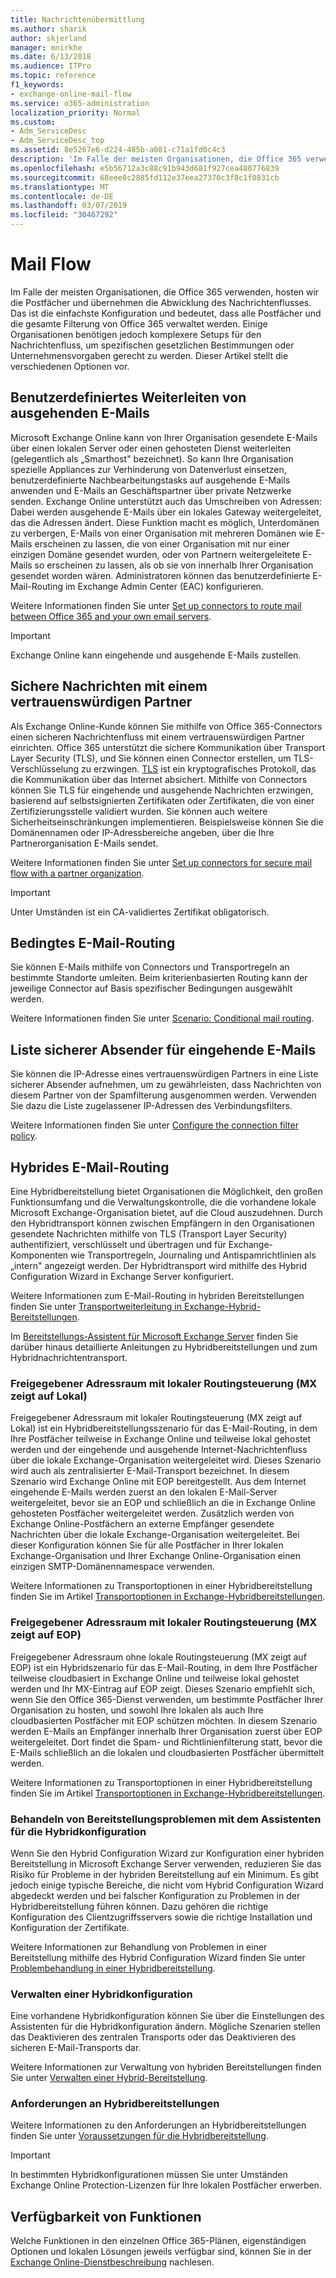 ```yaml
---
title: Nachrichtenübermittlung
ms.author: sharik
author: skjerland
manager: mnirkhe
ms.date: 6/13/2018
ms.audience: ITPro
ms.topic: reference
f1_keywords:
- exchange-online-mail-flow
ms.service: o365-administration
localization_priority: Normal
ms.custom:
- Adm_ServiceDesc
- Adm_ServiceDesc_top
ms.assetid: 8e5267e6-d224-485b-a081-c71a1fd0c4c3
description: 'Im Falle der meisten Organisationen, die Office 365 verwenden, hosten wir die Postfächer und übernehmen die Abwicklung des Nachrichtenflusses. Das ist die einfachste Konfiguration und bedeutet, dass alle Postfächer und die gesamte Filterung von Office 365 verwaltet werden. Einige Organisationen benötigen jedoch komplexere Setups für den Nachrichtenfluss, um spezifischen gesetzlichen Bestimmungen oder Unternehmensvorgaben gerecht zu werden. Dieser Artikel stellt die verschiedenen Optionen vor. '
ms.openlocfilehash: e5b56712a3c88c91b943d681f927cea480776839
ms.sourcegitcommit: 68eee0c2885fd112e37eea27370c3f8c1f0831cb
ms.translationtype: MT
ms.contentlocale: de-DE
ms.lasthandoff: 03/07/2019
ms.locfileid: "30467292"
---
```

# <a name="mail-flow"></a>Mail Flow

Im Falle der meisten Organisationen, die Office 365 verwenden, hosten wir die Postfächer und übernehmen die Abwicklung des Nachrichtenflusses. Das ist die einfachste Konfiguration und bedeutet, dass alle Postfächer und die gesamte Filterung von Office 365 verwaltet werden. Einige Organisationen benötigen jedoch komplexere Setups für den Nachrichtenfluss, um spezifischen gesetzlichen Bestimmungen oder Unternehmensvorgaben gerecht zu werden. Dieser Artikel stellt die verschiedenen Optionen vor.  
  
## <a name="custom-routing-of-outbound-email"></a>Benutzerdefiniertes Weiterleiten von ausgehenden E-Mails

Microsoft Exchange Online kann von Ihrer Organisation gesendete E-Mails über einen lokalen Server oder einen gehosteten Dienst weiterleiten (gelegentlich als „Smarthost" bezeichnet). So kann Ihre Organisation spezielle Appliances zur Verhinderung von Datenverlust einsetzen, benutzerdefinierte Nachbearbeitungstasks auf ausgehende E-Mails anwenden und E-Mails an Geschäftspartner über private Netzwerke senden. Exchange Online unterstützt auch das Umschreiben von Adressen: Dabei werden ausgehende E-Mails über ein lokales Gateway weitergeleitet, das die Adressen ändert. Diese Funktion macht es möglich, Unterdomänen zu verbergen, E-Mails von einer Organisation mit mehreren Domänen wie E-Mails erscheinen zu lassen, die von einer Organisation mit nur einer einzigen Domäne gesendet wurden, oder von Partnern weitergeleitete E-Mails so erscheinen zu lassen, als ob sie von innerhalb Ihrer Organisation gesendet worden wären. Administratoren können das benutzerdefinierte E-Mail-Routing im Exchange Admin Center (EAC) konfigurieren.
  
Weitere Informationen finden Sie unter [Set up connectors to route mail between Office 365 and your own email servers](http://technet.microsoft.com/library/2e93fd60-a5ef-4e64-8e62-2b862b2d1033.aspx).
  
> [!IMPORTANT]
> Exchange Online kann eingehende und ausgehende E-Mails zustellen. 
  
## <a name="secure-messaging-with-a-trusted-partner"></a>Sichere Nachrichten mit einem vertrauenswürdigen Partner

Als Exchange Online-Kunde können Sie mithilfe von Office 365-Connectors einen sicheren Nachrichtenfluss mit einem vertrauenswürdigen Partner einrichten. Office 365 unterstützt die sichere Kommunikation über Transport Layer Security (TLS), und Sie können einen Connector erstellen, um TLS-Verschlüsselung zu erzwingen. [TLS](https://technet.microsoft.com/en-us/library/mt163898.aspx) ist ein kryptografisches Protokoll, das die Kommunikation über das Internet absichert. Mithilfe von Connectors können Sie TLS für eingehende und ausgehende Nachrichten erzwingen, basierend auf selbstsignierten Zertifikaten oder Zertifikaten, die von einer Zertifizierungsstelle validiert wurden. Sie können auch weitere Sicherheitseinschränkungen implementieren. Beispielsweise können Sie die Domänennamen oder IP-Adressbereiche angeben, über die Ihre Partnerorganisation E-Mails sendet. 
  
Weitere Informationen finden Sie unter [Set up connectors for secure mail flow with a partner organization](http://technet.microsoft.com/library/1ce4d6a4-41ba-4d1e-9ca9-e826252c1041.aspx).
  
> [!IMPORTANT]
> Unter Umständen ist ein CA-validiertes Zertifikat obligatorisch. 
  
## <a name="conditional-mail-routing"></a>Bedingtes E-Mail-Routing

Sie können E-Mails mithilfe von Connectors und Transportregeln an bestimmte Standorte umleiten. Beim kriterienbasierten Routing kann der jeweilige Connector auf Basis spezifischer Bedingungen ausgewählt werden.
  
Weitere Informationen finden Sie unter [Scenario: Conditional mail routing](http://technet.microsoft.com/library/82d105e2-e955-4e03-99c3-3314a5d21a4c.aspx).
  
## <a name="incoming-mail-safe-list"></a>Liste sicherer Absender für eingehende E-Mails

Sie können die IP-Adresse eines vertrauenswürdigen Partners in eine Liste sicherer Absender aufnehmen, um zu gewährleisten, dass Nachrichten von diesem Partner von der Spamfilterung ausgenommen werden. Verwenden Sie dazu die Liste zugelassener IP-Adressen des Verbindungsfilters.
  
Weitere Informationen finden Sie unter [Configure the connection filter policy](http://technet.microsoft.com/library/6ae78c12-7bbe-44fa-ab13-c3768387d0e3.aspx).
  
## <a name="hybrid-email-routing"></a>Hybrides E-Mail-Routing

Eine Hybridbereitstellung bietet Organisationen die Möglichkeit, den großen Funktionsumfang und die Verwaltungskontrolle, die die vorhandene lokale Microsoft Exchange-Organisation bietet, auf die Cloud auszudehnen. Durch den Hybridtransport können zwischen Empfängern in den Organisationen gesendete Nachrichten mithilfe von TLS (Transport Layer Security) authentifiziert, verschlüsselt und übertragen und für Exchange-Komponenten wie Transportregeln, Journaling und Antispamrichtlinien als „intern" angezeigt werden. Der Hybridtransport wird mithilfe des Hybrid Configuration Wizard in Exchange Server konfiguriert.
  
Weitere Informationen zum E-Mail-Routing in hybriden Bereitstellungen finden Sie unter [Transportweiterleitung in Exchange-Hybrid-Bereitstellungen](https://go.microsoft.com/fwlink/p/?LinkId=271757).
  
Im [Bereitstellungs-Assistent für Microsoft Exchange Server](https://go.microsoft.com/fwlink/p/?LinkId=287036) finden Sie darüber hinaus detaillierte Anleitungen zu Hybridbereitstellungen und zum Hybridnachrichtentransport. 
  
### <a name="shared-address-space-with-on-premises-routing-control-mx-points-to-on-premises"></a>Freigegebener Adressraum mit lokaler Routingsteuerung (MX zeigt auf Lokal)

Freigegebener Adressraum mit lokaler Routingsteuerung (MX zeigt auf Lokal) ist ein Hybridbereitstellungsszenario für das E-Mail-Routing, in dem Ihre Postfächer teilweise in Exchange Online und teilweise lokal gehostet werden und der eingehende und ausgehende Internet-Nachrichtenfluss über die lokale Exchange-Organisation weitergeleitet wird. Dieses Szenario wird auch als zentralisierter E-Mail-Transport bezeichnet. In diesem Szenario wird Exchange Online mit EOP bereitgestellt. Aus dem Internet eingehende E-Mails werden zuerst an den lokalen E-Mail-Server weitergeleitet, bevor sie an EOP und schließlich an die in Exchange Online gehosteten Postfächer weitergeleitet werden. Zusätzlich werden von Exchange Online-Postfächern an externe Empfänger gesendete Nachrichten über die lokale Exchange-Organisation weitergeleitet. Bei dieser Konfiguration können Sie für alle Postfächer in Ihrer lokalen Exchange-Organisation und Ihrer Exchange Online-Organisation einen einzigen SMTP-Domänennamespace verwenden. 
  
Weitere Informationen zu Transportoptionen in einer Hybridbereitstellung finden Sie im Artikel [Transportoptionen in Exchange-Hybridbereitstellungen](https://go.microsoft.com/fwlink/p/?LinkID=271758).
  
### <a name="shared-address-space-without-on-premises-routing-control-mx-points-to-eop"></a>Freigegebener Adressraum mit lokaler Routingsteuerung (MX zeigt auf EOP)

Freigegebener Adressraum ohne lokale Routingsteuerung (MX zeigt auf EOP) ist ein Hybridszenario für das E-Mail-Routing, in dem Ihre Postfächer teilweise cloudbasiert in Exchange Online und teilweise lokal gehostet werden und Ihr MX-Eintrag auf EOP zeigt. Dieses Szenario empfiehlt sich, wenn Sie den Office 365-Dienst verwenden, um bestimmte Postfächer Ihrer Organisation zu hosten, und sowohl Ihre lokalen als auch Ihre cloudbasierten Postfächer mit EOP schützen möchten. In diesem Szenario werden E-Mails an Empfänger innerhalb Ihrer Organisation zuerst über EOP weitergeleitet. Dort findet die Spam- und Richtlinienfilterung statt, bevor die E-Mails schließlich an die lokalen und cloudbasierten Postfächer übermittelt werden. 
  
Weitere Informationen zu Transportoptionen in einer Hybridbereitstellung finden Sie im Artikel [Transportoptionen in Exchange-Hybridbereitstellungen](https://go.microsoft.com/fwlink/p/?LinkID=271758).
  
### <a name="troubleshooting-a-deployment-with-the-hybrid-configuration-wizard"></a>Behandeln von Bereitstellungsproblemen mit dem Assistenten für die Hybridkonfiguration

Wenn Sie den Hybrid Configuration Wizard zur Konfiguration einer hybriden Bereitstellung in Microsoft Exchange Server verwenden, reduzieren Sie das Risiko für Probleme in der hybriden Bereitstellung auf ein Minimum. Es gibt jedoch einige typische Bereiche, die nicht vom Hybrid Configuration Wizard abgedeckt werden und bei falscher Konfiguration zu Problemen in der Hybridbereitstellung führen können. Dazu gehören die richtige Konfiguration des Clientzugriffsservers sowie die richtige Installation und Konfiguration der Zertifikate.
  
Weitere Informationen zur Behandlung von Problemen in einer Bereitstellung mithilfe des Hybrid Configuration Wizard finden Sie unter [Problembehandlung in einer Hybridbereitstellung](https://go.microsoft.com/fwlink/p/?LinkId=271040).
  
### <a name="managing-a-hybrid-configuration"></a>Verwalten einer Hybridkonfiguration

Eine vorhandene Hybridkonfiguration können Sie über die Einstellungen des Assistenten für die Hybridkonfiguration ändern. Mögliche Szenarien stellen das Deaktivieren des zentralen Transports oder das Deaktivieren des sicheren E-Mail-Transports dar.
  
Weitere Informationen zur Verwaltung von hybriden Bereitstellungen finden Sie unter [Verwalten einer Hybrid-Bereitstellung](https://go.microsoft.com/fwlink/p/?LinkId=271044).
  
### <a name="hybrid-deployment-requirements"></a>Anforderungen an Hybridbereitstellungen

Weitere Informationen zu den Anforderungen an Hybridbereitstellungen finden Sie unter [Voraussetzungen für die Hybridbereitstellung](https://go.microsoft.com/fwlink/p/?LinkId=271759).
  
> [!IMPORTANT]
> In bestimmten Hybridkonfigurationen müssen Sie unter Umständen Exchange Online Protection-Lizenzen für Ihre lokalen Postfächer erwerben. 
  
## <a name="feature-availability"></a>Verfügbarkeit von Funktionen

Welche Funktionen in den einzelnen Office 365-Plänen, eigenständigen Optionen und lokalen Lösungen jeweils verfügbar sind, können Sie in der [Exchange Online-Dienstbeschreibung](exchange-online-service-description.md) nachlesen.
  

